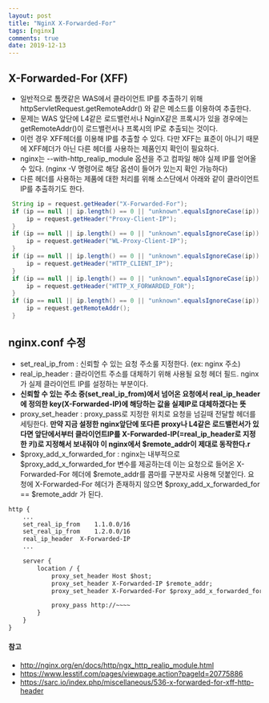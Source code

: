 ```yaml
---
layout: post
title: "NginX X-Forwarded-For"
tags: [nginx]
comments: true
date: 2019-12-13
---
```



## X-Forwarded-For (XFF)
- 일반적으로 톰캣같은 WAS에서 클라이언트 IP를 추출하기 위해 httpServletRequest.getRemoteAddr() 와 같은 메소드를 이용하여 추출한다.
- 문제는 WAS 앞단에 L4같은 로드밸런서나 NginX같은 프록시가 있을 경우에는 getRemoteAddr()이 로드밸런서나 프록시의 IP로 추출되는 것이다.
- 이런 경우 XFF헤더를 이용해 IP를 추출할 수 있다. 다만 XFF는 표준이 아니기 때문에 XFF헤더가 아닌 다른 헤더를 사용하는 제품인지 확인이 필요하다.
- nginx는 --with-http_realip_module 옵션을 주고 컴파일 해야 실제 IP를 얻어올 수 있다. (nginx -V 명령어로 해당 옵션이 들어가 있는지 확인 가능하다)
- 다른 헤더를 사용하는 제품에 대한 처리를 위해 소스단에서 아래와 같이 클라이언트 IP를 추출하기도 한다.

```java
 String ip = request.getHeader("X-Forwarded-For");
 if (ip == null || ip.length() == 0 || "unknown".equalsIgnoreCase(ip)) { 
     ip = request.getHeader("Proxy-Client-IP"); 
 } 
 if (ip == null || ip.length() == 0 || "unknown".equalsIgnoreCase(ip)) { 
     ip = request.getHeader("WL-Proxy-Client-IP"); 
 } 
 if (ip == null || ip.length() == 0 || "unknown".equalsIgnoreCase(ip)) { 
     ip = request.getHeader("HTTP_CLIENT_IP"); 
 } 
 if (ip == null || ip.length() == 0 || "unknown".equalsIgnoreCase(ip)) { 
     ip = request.getHeader("HTTP_X_FORWARDED_FOR"); 
 } 
 if (ip == null || ip.length() == 0 || "unknown".equalsIgnoreCase(ip)) { 
     ip = request.getRemoteAddr(); 
 }
```


## nginx.conf 수정
- set_real_ip_from : 신뢰할 수 있는 요청 주소룰 지정한다. (ex: nginx 주소)
- real_ip_header : 클라이언트 주소를 대체하기 위해 사용될 요청 헤더 필드. nginx가 실제 클라이언트 IP를 설정하는 부분이다.
- **신뢰할 수 있는 주소 중(set_real_ip_from)에서 넘어온 요청에서 real_ip_header에 정의한 key(X-Forwarded-IP)에 해당하는 값을 실제IP로 대체하겠다는 뜻**
- proxy_set_header : proxy_pass로 지정한 위치로 요청을 넘길때 전달할 헤더를 세팅한다. **만약 지금 설정한 nginx앞단에 또다른 proxy나 L4같은 로드밸런서가 있다면 앞단에서부터 클라이언트IP를 X-Forwarded-IP(=real_ip_header로 지정한 키)로 지정해서 보내줘야 이 nginx에서 $remote_addr이 제대로 동작한다.r**
- $proxy_add_x_forwarded_for : nginx는 내부적으로 $proxy_add_x_forwarded_for 변수를 제공하는데 이는 요청으로 들어온 X-Forwarded-For 헤더에 $remote_addr를 콤마를 구분자로 사용해 덧붙인다. 요청에 X-Forwarded-For 헤더가 존재하지 않으면 $proxy_add_x_forwarded_for == $remote_addr 가 된다.


```xml
http {
    ...
    set_real_ip_from    1.1.0.0/16
    set_real_ip_from    1.2.0.0/16
    real_ip_header  X-Forwarded-IP
    ...

    server {
        location / {
            proxy_set_header Host $host;
            proxy_set_header X-Forwarded-IP $remote_addr;
            proxy_set_header X-Forwarded-For $proxy_add_x_forwarded_for;

            proxy_pass http://~~~~
        }
    }
}
```


#### 참고
- <http://nginx.org/en/docs/http/ngx_http_realip_module.html>
- <https://www.lesstif.com/pages/viewpage.action?pageId=20775886>
- <https://sarc.io/index.php/miscellaneous/536-x-forwarded-for-xff-http-header>